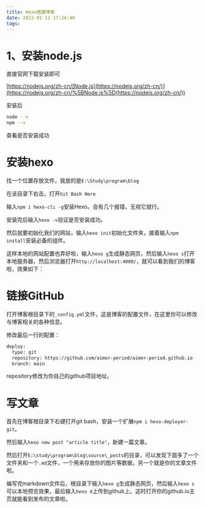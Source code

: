 ```yaml
---
title: Hexo搭建博客
date: 2022-01-12 17:24:40
tags:
---
```


# 1、安装node.js

直接官网下载安装即可

[https://nodejs.org/zh-cn/[Node.js](https://nodejs.org/zh-cn/)](https://nodejs.org/zh-cn/%5BNode.js%5D(https://nodejs.org/zh-cn/))

安装后

```bash
node --v
npm --v
```

查看是否安装成功

# 安装hexo

找一个位置存放文件，我放的是`E:\Study\program\blog`

在该目录下右击，打开`Git Bash Here`

输入`npm i hexo-cli -g`安装Hexo。会有几个报错，无视它就行。

安装完后输入`hexo -v`验证是否安装成功。

然后就要初始化我们的网站，输入`hexo init`初始化文件夹，接着输入`npm install`安装必备的组件。

这样本地的网站配置也弄好啦，输入`hexo g`生成静态网页，然后输入`hexo s`打开本地服务器，然后浏览器打开`http://localhost:4000/`，就可以看到我们的博客啦，效果如下：

# 链接GitHub

打开博客根目录下的`_config.yml`文件，这是博客的配置文件，在这里你可以修改与博客相关的各种信息。

修改最后一行的配置：

```bash
deploy:
  type: git
  repository: https://github.com/aimer-period/aimer-period.github.io
  branch: main
```

repository修改为你自己的github项目地址。

# 写文章

首先在博客根目录下右键打开git bash，安装一个扩展`npm i hexo-deployer-git`。

然后输入`hexo new post "article title"`，新建一篇文章。

然后打开`E:\study\program\blog\source\_posts`的目录，可以发现下面多了一个文件夹和一个`.md`文件，一个用来存放你的图片等数据，另一个就是你的文章文件啦。

编写完markdown文件后，根目录下输入`hexo g`生成静态网页，然后输入`hexo s`可以本地预览效果，最后输入`hexo d`上传到github上。这时打开你的github.io主页就能看到发布的文章啦。
